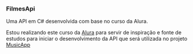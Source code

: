 ### FilmesApi
Uma API em C# desenvolvida com base no curso da Alura.

Estou realizando este curso da [Alura](https://www.alura.com.br/curso-online-dotnet-criando-web-api) para servir de inspiração e fonte de estudos para iniciar
o desenvolvimento da API que será utilizada no projeto [MusicApp](https://github.com/vsribeiro19/musicapp)
